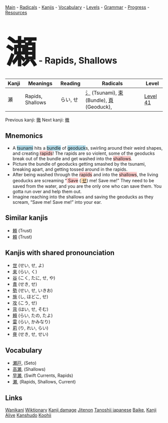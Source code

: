 <style> bigfont {font-size: 100px}</style>
[Main](../README.md) -
[Radicals](../radicals.md) -
[Kanjis](../kanjis.md) -
[Vocabulary](../vocabulary.md) -
[Levels](../levels.md) -
[Grammar](../grammar.md) - 
[Progress](../progress.md) -
[Resources](../resources.md)
# <bigfont> 瀬</bigfont> - Rapids, Shallows 

| Kanji | Meanings | Reading | Radicals | Level |
| --- | --- | --- | --- | --- |
| 瀬 | Rapids, Shallows | らい, せ | [氵](../radicals/氵.md) (Tsunami), [束](../radicals/束.md) (Bundle), [頁](../radicals/頁.md) (Geoduck),  | [Level 41](../levels/wk_level41.md) |

Previous kanji: [徹](徹.md) Next kanji: [撤](撤.md) 

## Mnemonics
 * A <span style="background-color:#ADD8E6"> tsunami</span> hits a <span style="background-color:#ADD8E6"> bundle</span> of <span style="background-color:#ADD8E6"> geoduck</span>s, swirling around their weird shapes, and creating <span style="background-color:#ffcccb"> rapids</span>! The rapids are so violent, some of the geoducks break out of the bundle and get washed into the <span style="background-color:#ffcccb"> shallows</span>.
* Picture the bundle of geoducks getting smashed by the tsunami, breaking apart, and getting tossed around in the rapids.
* After being washed through the <span style="background-color:#ffcccb"> rapids</span> and into the <span style="background-color:#ffcccb"> shallows</span>, the living geoducks are screaming “<span style="background-color:#ffcccb"> Save</span> (<span style="background-color:#fed8b1"> [せ](https://jisho.org/search/せ)</span>) me! Save me!” They need to be saved from the water, and you are the only one who can save them. You gotta run over and help them out.
* Imagine reaching into the shallows and saving the geoducks as they scream, “Save me! Save me!” into your ear.


## Similar kanjis
 * [頼](頼.md) (Trust)
* [頼](頼.md) (Trust)



## Kanjis with shared pronounciation
 * [世](世.md) (せい, せ, よ)
* [来](来.md) (らい, く)
* [谷](谷.md) (こく, たに, せ, や)
* [責](責.md) (せき, せ)
* [勢](勢.md) (せい, せ, いきお)
* [施](施.md) (し, ほどこ, せ)
* [攻](攻.md) (こう, せ)
* [背](背.md) (はい, せ, そむ)
* [頼](頼.md) (らい, たの, たよ)
* [雷](雷.md) (らい, かみなり)
* [莉](莉.md) (り, れい, らい)
* [脊](脊.md) (せき, せ, せい)



## Vocabulary
 * [瀬戸](../vocabulary/瀬.md), (Seto)
* [高瀬](../vocabulary/瀬.md), (Shallows)
* [早瀬](../vocabulary/瀬.md), (Swift Currents, Rapids)
* [瀬](../vocabulary/瀬.md), (Rapids, Shallows, Current)




## Links 


[Wanikani](https://www.wanikani.com/kanji/瀬)
[Wiktionary](https://en.wiktionary.org/wiki/瀬)
[Kanji damage](http://www.kanjidamage.com/kanji/search?utf8=✓&q=瀬)
[Jitenon](https://jitenon.com/kanji/瀬)
[Tanoshii japanese](https://www.tanoshiijapanese.com/dictionary/kanji.cfm?k=瀬)
[Baike](https://baike.baidu.com/item/瀬),
[Kanji Alive](https://app.kanjialive.com/瀬)
[Kanshudo](https://www.kanshudo.com/searchmn?q=瀬)
[Koohii](https://kanji.koohii.com/study/kanji/瀬)
